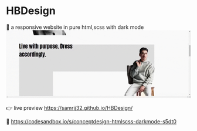 # HBDesign
:flashlight: a responsive website in pure html,scss with dark mode
![Demo](demo/hBdesign-preview.gif)

:point_right: live preview https://samrjj32.github.io/HBDesign/

:mag_right: https://codesandbox.io/s/conceptdesign-htmlscss-darkmode-s5dt0
